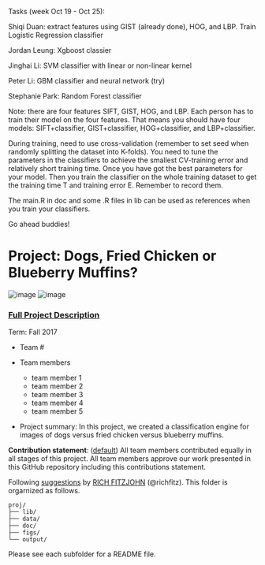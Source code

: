 Tasks (week Oct 19 - Oct 25):

Shiqi Duan: extract features using GIST (already done), HOG, and LBP. Train Logistic Regression classifier

Jordan Leung: Xgboost classier

Jinghai Li: SVM classifier with linear or non-linear kernel

Peter Li: GBM classifier and neural network (try)

Stephanie Park: Random Forest classifier

Note: there are four features SIFT, GIST, HOG, and LBP. Each person has to train their model on the four features. That means you should have four models: SIFT+classifier, GIST+classifier, HOG+classifier, and LBP+classifier. 

During training, need to use cross-validation (remember to set seed when randomly splitting the dataset into K-folds). You need to tune the parameters in the classifiers to achieve the smallest CV-training error and relatively short training time. Once you have got the best parameters for your model. Then you train the classifier on the whole training dataset to get the training time T and training error E. Remember to record them.

The main.R in doc and some .R files in lib can be used as references when you train your classifiers.


Go ahead buddies!



# Project: Dogs, Fried Chicken or Blueberry Muffins?
![image](figs/chicken.jpg)
![image](figs/muffin.jpg)

### [Full Project Description](doc/project3_desc.md)

Term: Fall 2017

+ Team #
+ Team members
	+ team member 1
	+ team member 2
	+ team member 3
	+ team member 4
	+ team member 5

+ Project summary: In this project, we created a classification engine for images of dogs versus fried chicken versus blueberry muffins. 
	
**Contribution statement**: ([default](doc/a_note_on_contributions.md)) All team members contributed equally in all stages of this project. All team members approve our work presented in this GitHub repository including this contributions statement. 

Following [suggestions](http://nicercode.github.io/blog/2013-04-05-projects/) by [RICH FITZJOHN](http://nicercode.github.io/about/#Team) (@richfitz). This folder is orgarnized as follows.

```
proj/
├── lib/
├── data/
├── doc/
├── figs/
└── output/
```

Please see each subfolder for a README file.
